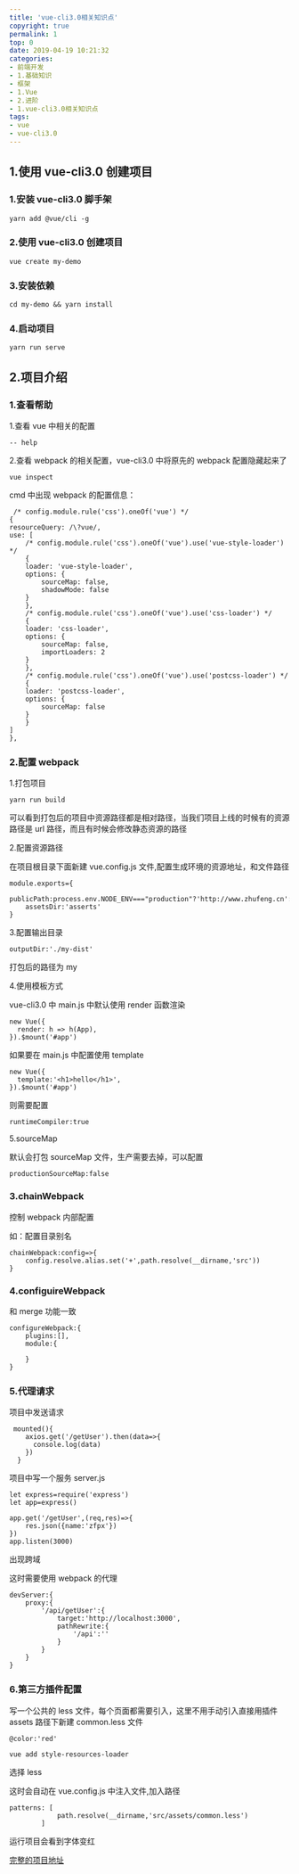 ```yaml
---
title: 'vue-cli3.0相关知识点'
copyright: true
permalink: 1
top: 0
date: 2019-04-19 10:21:32
categories:
- 前端开发
- 1.基础知识
- 框架
- 1.Vue
- 2.进阶
- 1.vue-cli3.0相关知识点
tags:
- vue
- vue-cli3.0
---
```


## 1.使用 vue-cli3.0 创建项目

### 1.安装 vue-cli3.0 脚手架

```
yarn add @vue/cli -g
```

### 2.使用 vue-cli3.0 创建项目

```
vue create my-demo
```

### 3.安装依赖

```
cd my-demo && yarn install
```

### 4.启动项目

```
yarn run serve
```

## 2.项目介绍

### 1.查看帮助

1.查看 vue 中相关的配置

```
-- help
```

2.查看 webpack 的相关配置，vue-cli3.0 中将原先的 webpack 配置隐藏起来了

```
vue inspect
```

cmd 中出现 webpack 的配置信息：

```
 /* config.module.rule('css').oneOf('vue') */
{
resourceQuery: /\?vue/,
use: [
    /* config.module.rule('css').oneOf('vue').use('vue-style-loader') */
    {
    loader: 'vue-style-loader',
    options: {
        sourceMap: false,
        shadowMode: false
    }
    },
    /* config.module.rule('css').oneOf('vue').use('css-loader') */
    {
    loader: 'css-loader',
    options: {
        sourceMap: false,
        importLoaders: 2
    }
    },
    /* config.module.rule('css').oneOf('vue').use('postcss-loader') */
    {
    loader: 'postcss-loader',
    options: {
        sourceMap: false
    }
    }
]
},
```

### 2.配置 webpack

1.打包项目

```
yarn run build
```

可以看到打包后的项目中资源路径都是相对路径，当我们项目上线的时候有的资源路径是 url 路径，而且有时候会修改静态资源的路径

2.配置资源路径

在项目根目录下面新建 vue.config.js 文件,配置生成环境的资源地址，和文件路径

```
module.exports={
    publicPath:process.env.NODE_ENV==="production"?'http://www.zhufeng.cn':'/',
    assetsDir:'asserts'
}
```

3.配置输出目录

```
outputDir:'./my-dist'
```

打包后的路径为 my

4.使用模板方式

vue-cli3.0 中 main.js 中默认使用 render 函数渲染

```
new Vue({
  render: h => h(App),
}).$mount('#app')
```

如果要在 main.js 中配置使用 template

```
new Vue({
  template:'<h1>hello</h1>',
}).$mount('#app')
```

则需要配置

```
runtimeCompiler:true
```

5.sourceMap

默认会打包 sourceMap 文件，生产需要去掉，可以配置

```
productionSourceMap:false
```

### 3.chainWebpack

控制 webpack 内部配置

如：配置目录别名

```
chainWebpack:config=>{
    config.resolve.alias.set('+',path.resolve(__dirname,'src'))
}
```

### 4.configuireWebpack

和 merge 功能一致

```
configureWebpack:{
    plugins:[],
    module:{

    }
}
```

### 5.代理请求

项目中发送请求

```
 mounted(){
    axios.get('/getUser').then(data=>{
      console.log(data)
    })
  }
```

项目中写一个服务 server.js

```
let express=require('express')
let app=express()

app.get('/getUser',(req,res)=>{
    res.json({name:'zfpx'})
})
app.listen(3000)
```

出现跨域

这时需要使用 webpack 的代理

```
devServer:{
    proxy:{
        '/api/getUser':{
            target:'http://localhost:3000',
            pathRewrite:{
                '/api':''
            }
        }
    }
}
```

### 6.第三方插件配置

写一个公共的 less 文件，每个页面都需要引入，这里不用手动引入直接用插件
assets 路径下新建 common.less 文件

```
@color:'red'
```

```
vue add style-resources-loader
```

选择 less

这时会自动在 vue.config.js 中注入文件,加入路径

```
patterns: [
            path.resolve(__dirname,'src/assets/common.less')
        ]
```

运行项目会看到字体变红

[完整的项目地址]('https://github.com/zhoubichuan/FrontEndNote/1.base/5.frames/2.Vue/vue-cli3.0>')
